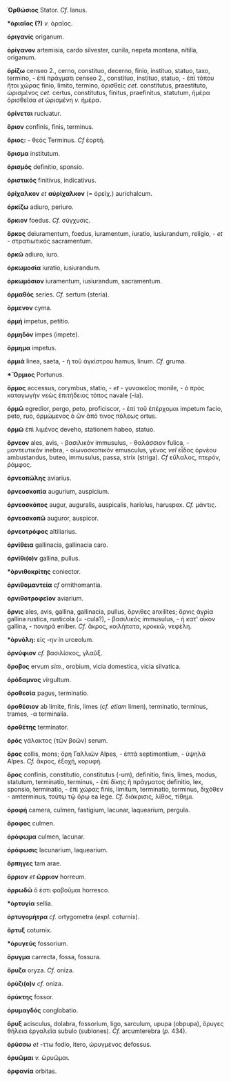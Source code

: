 **Ὀρθώσιος** Stator. *Cf.* Ianus.

**\*ὁριαῖος (?)** *v.* ὁραῖος.

**ὀριγανίς** origanum.

**ὀρίγανον** artemisia, cardo silvester, cunila, nepeta montana,
nitilla, origanum.

**ὁρίζω** censeo 2., cerno, constituo, decerno, finio, instituo, statuo,
taxo, termino, - ἐπὶ πράγματι censeo 2., constituo, instituo, statuo, -
ἐπὶ τόπου ἤτοι χώρας finio, limito, termino, ὁρισθείς *cet.*
constitutus, praestituto, ὡρισμένος *cet.* certus, constitutus, finitus,
praefinitus, statutum, ἡμέρα ὁρισθεῖσα *et* ὡρισμένη *v.* ἡμέρα.

**ὀρίνεται** rucluatur.

**ὅριον** confinis, finis, terminus.

**ὅριος:** - θεός Terminus. *Cf* ἑορτή.

**ὅρισμα** institutum.

**ὁρισμός** definitio, sponsio.

**ὁριστικός** finitivus, indicativus.

**ὀρίχαλκον** *et* **αὐρίχαλκον** (= ὀρείχ.) aurichalcum.

**ὁρκίζω** adiuro, periuro.

**ὅρκιον** foedus. *Cf.* σύγχυσις.

**ὅρκος** deiuramentum, foedus, iuramentum, iuratio, iusiurandum,
religio, - *et* - στρατιωτικός sacramentum.

**ὁρκῶ** adiuro, iuro.

**ὁρκωμοσία** iuratio, iusiurandum.

**ὁρκωμόσιον** iuramentum, iusiurandum, sacramentum.

**ὁρμαθός** series. *Cf.* sertum (steria).

**ὄρμενον** cyma.

**ὁρμή** impetus, petitio.

**ὁρμηδόν** impes (impete).

**ὅρμημα** impetus.

**ὁρμιά** linea, saeta, - ἡ τοῦ ἀγκίστρου hamus, linum. *Cf.* gruma.

**\*Ὅρμιος** Portunus.

**ὅρμος** accessus, corymbus, statio, - *et* - γυναικεῖος monile, - ὁ
πρὸς καταγωγὴν νεὼς ἐπιτήδειος τόπος navale (-ia).

**ὁρμῶ** egredior, pergo, peto, proficiscor, - ἐπὶ τοῦ ἐπέρχομαι impetum
facio, peto, ruo, ὁρμώμενος ὁ ὢν ἀπό τινος πόλεως ortus.

**ὁρμῶ** ἐπὶ λιμένος deveho, stationem habeo, statuo.

**ὄρνεον** ales, avis, - βασιλικόν immusulus, - θαλάσσιον fulica, -
μαντευτικόν inebra, - οἰωνοσκοπικόν emusculus, γένος *vel* εἶδος ὀρνέου
ambustandus, buteo, immusulus, passa, strix (striga). *Cf* εὔλαλος,
πτερόν, ῥάμφος.

**ὀρνεοπώλης** aviarius.

**ὀρνεοσκοπία** augurium, auspicium.

**ὀρνεοσκόπος** augur, auguralis, auspicalis, hariolus, haruspex. *Cf.*
μάντις.

**ὀρνεοσκοπῶ** auguror, auspicor.

**ὀρνεοτρόφος** altiliarius.

**ὀρνίθεια** gallinacia, gallinacia caro.

**ὀρνίθι(ο)ν** gallina, pullus.

**\*ὀρνιθοκρίτης** coniector.

**ὀρνιθομαντεία** *cf* ornithomantia.

**ὀρνιθοτροφεῖον** aviarium.

**ὄρνις** ales, avis, gallina, gallinacia, pullus, ὄρνιθες anxilites;
ὄρνις ἀγρία gallina rustica, rusticola (= -cula?), - βασιλικός
immusulus, - ἡ κατ' οἶκον gallina, - πονηρά eniber. *Cf.* ἄκρος,
κοιλήπατα, κροκκῶ, νεφέλη.

**\*ὀρνόλη:** εἰς -ην in urceolum.

**ὀρνύφιον** *cf.* βασιλίσκος, γλαῦξ.

**ὄροβος** ervum *sim.*, orobium, vicia domestica, vicia silvatica.

**ὀρόδαμνος** virgultum.

**ὁροθεσία** pagus, terminatio.

**ὁροθέσιον** ab limite, finis, limes (*cf. etiam* limen), terminatio,
terminus, trames, -α terminalia.

**ὁροθέτης** terminator.

**ὀρὸς** γάλακτος (τῶν βοῶν) serum.

**ὄρος** collis, mons; ὄρη Γαλλιῶν Alpes, - ἑπτά septimontium, - ὑψηλά
Alpes. *Cf.* ἄκρος, ἐξοχή, κορυφή.

**ὅρος** confinis, constitutio, constitutus (-um), definitio, finis,
limes, modus, statutum, terminatio, terminus, - ἐπὶ δίκης ἢ πράγματος
definitio, lex, sponsio, terminatio, - ἐπὶ χώρας finis, limitum,
terminatio, terminus, διχόθεν - amterminus, τούτῳ τῷ ὄρῳ ea lege. *Cf.*
διάκρισις, λίθος, τίθημι.

**ὀροφή** camera, culmen, fastigium, lacunar, laquearium, pergula.

**ὄροφος** culmen.

**ὀρόφωμα** culmen, lacunar.

**ὀρόφωσις** lacunarium, laquearium.

**ὄρπηγες** tam arae.

**ὅρριον** *et* **ὥρριον** horreum.

**ὀρρωδῶ** ὅ ἐστι φοβοῦμαι horresco.

**\*ὀρτυγία** sellia.

**ὀρτυγομήτρα** *cf.* ortygometra (*expl.* coturnix).

**ὄρτυξ** coturnix.

**\*ὀρυγεύς** fossorium.

**ὄρυγμα** carrecta, fossa, fossura.

**ὄρυζα** oryza. *Cf.* oniza.

**ὀρύζι(ο)ν** *cf.* oniza.

**ὀρύκτης** fossor.

**ὀρυμαγδός** conglobatio.

**ὄρυξ** acisculus, dolabra, fossorium, ligo, sarculum, upupa (obpupa),
ὄρυγες θήλεια ἐργαλεῖα subulo (sublones). *Cf.* arcumterebra (*p.* 434).

**ὀρύσσω** *et* -ττω fodio, itero, ὠρυγμένος defossus.

**ὀρυῶμαι** *v.* ὠρυῶμαι.

**ὀρφανία** orbitas.

